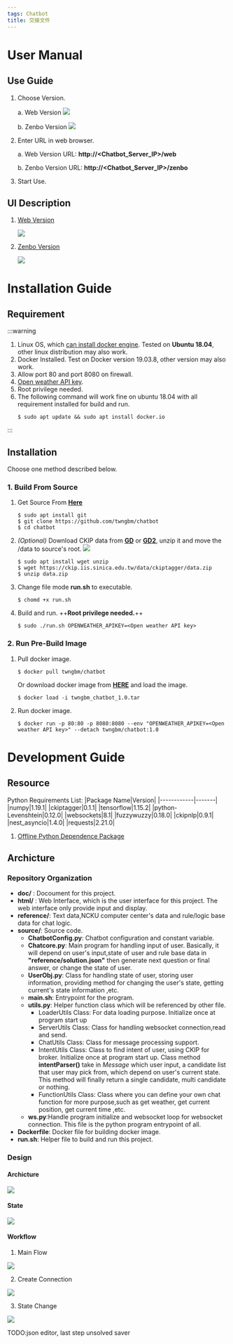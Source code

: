 ```yaml
---
tags: Chatbot
title: 交接文件
---
```

# User Manual
## Use Guide
1. Choose Version.

    a. Web Version
    ![](https://i.imgur.com/jBU1fa8.png)
    
    b. Zenbo Version
    ![](https://i.imgur.com/Ek9vfYR.png)
2. Enter URL in web browser.

   a. Web Version URL: **http://<Chatbot_Server_IP>/web**
   
   b. Zenbo Version URL: **http://<Chatbot_Server_IP>/zenbo**
   
3. Start Use.

## UI Description
1. [Web Version](https://github.com/twngbm/chatbot/blob/master/doc/chatbot%E4%BD%BF%E7%94%A8%E8%AA%AA%E6%98%8E.pdf)

    ![](https://i.imgur.com/8RhuR9x.png)

2. [Zenbo Version](https://github.com/twngbm/chatbot/blob/master/doc/zenbo%E4%BD%BF%E7%94%A8%E8%AA%AA%E6%98%8E.pdf)

   ![](https://i.imgur.com/DJmqmy5.jpg)


# Installation Guide
## Requirement
:::warning
1. Linux OS, which [can install docker engine](https://docs.docker.com/engine/install/). Tested on **Ubuntu 18.04**, other linux distribution may also work.
2. Docker Installed. Test on Docker version 19.03.8, other version may also work.
3. Allow port 80 and port 8080 on firewall.
4. [Open weather API key](https://openweathermap.org/api).
5. Root privilege needed.
6. The following command will work fine on ubuntu 18.04 with all requirement installed for build and run.
    ```
    $ sudo apt update && sudo apt install docker.io
    ```
:::
## Installation
Choose one method described below.
### 1. Build From Source
1. Get Source From **[Here](https://github.com/twngbm/chatbot)**
    ```
    $ sudo apt install git
    $ git clone https://github.com/twngbm/chatbot
    $ cd chatbot
    ```
2. *(Optional)* Download CKIP data from **[GD](https://drive.google.com/drive/folders/105IKCb88evUyLKlLondvDBoh7Dy_I1tm)** or **[GD2](https://drive.google.com/file/d/12Y3xTzawcYhNXWjgSZYQw7YrNRxS-gAx/view?usp=sharing)**, unzip it and move the /data to source's root.
    ![](https://i.imgur.com/tnfKChf.png)
    ```
    $ sudo apt install wget unzip
    $ wget https://ckip.iis.sinica.edu.tw/data/ckiptagger/data.zip
    $ unzip data.zip
    ```
3. Change file mode **run.sh** to executable.
    ```
    $ chomd +x run.sh
    ```
4. Build and run. ++**Root privilege needed.**++
    ```
    $ sudo ./run.sh OPENWEATHER_APIKEY=<Open weather API key>
    ```

### 2. Run Pre-Build Image
1. Pull docker image.
    ```
    $ docker pull twngbm/chatbot
    ```
    Or download docker image from **[HERE](https://drive.google.com/file/d/17IP4sefZkIF7e1rtxWolht8c7OmAugFi/view?usp=sharing)** and load the image.
    ```
    $ docker load -i twngbm_chatbot_1.0.tar
    ```
2. Run docker image.
    ```
    $ docker run -p 80:80 -p 8080:8080 --env "OPENWEATHER_APIKEY=<Open weather API key>" --detach twngbm/chatbot:1.0
    ```

# Development Guide
## Resource
Python Requirements List:
|Package Name|Version|
|------------|-------|
|numpy|1.19.1|
|ckiptagger|0.1.1|
|tensorflow|1.15.2|
|python-Levenshtein|0.12.0|
|websockets|8.1|
|fuzzywuzzy|0.18.0|
|ckipnlp|0.9.1|
|nest_asyncio|1.4.0|
|requests|2.21.0|
1. [Offline Python Dependence Package](https://drive.google.com/drive/folders/1SJZIwJjKlT-SJJz9PH5hmx3CwGdvU2lI?usp=sharing)
## Archicture
### Repository Organization
- **doc/** : Docoument for this project.
- **html/** : Web Interface, which is the user interface for this project. The web interface only provide input and display.
- **reference/**: Text data,NCKU computer center's data and rule/logic base data for chat logic.
- **source/**: Source code.
    -  **ChatbotConfig.py**: Chatbot configuration and constant variable.
    -  **Chatcore.py**: Main program for handling input of user. Basically, it will depend on user's input,state of user and rule base data in **"reference/solution.json"** then generate next question or final answer, or change the state of user.
    -  **UserObj.py**: Class for handling state of user, storing user information, providing method for changing the user's state, getting current's state information ,etc.
    -  **main.sh**: Entrypoint for the program.
    -  **utils.py**: Helper function class which will be referenced by other file.
        - LoaderUtils Class: For data loading purpose. Initialize once at program start up
        - ServerUtils Class: Class for handling websocket connection,read and send.
        - ChatUtils Class: Class for message processing support.
        - IntentUtils Class: Class to find intent of user, using CKIP for broker. Initialize once at program start up. Class method **intentParser()** take in *Message* which user input, a candidate list that user may pick from, which depend on user's current state. This method will finally return a single candidate, multi candidate or nothing.
        - FunctionUtils Class: Class where you can define your own chat function for more purpose,such as get weather, get current position, get current time ,etc.
    -  **ws.py**:Handle program initialize and websocket loop for websocket connection. This file is the python program entrypoint of all.
- **Dockerfile**: Docker file for building docker image.
- **run.sh**: Helper file to build and run this project.
### Design
#### Archicture
![](https://i.imgur.com/xhtaIn4.png)
#### State
![](https://i.imgur.com/3EkPk7G.png)
#### Workflow
1. Main Flow

![](https://i.imgur.com/UFuGRPc.png)

2. Create Connection

![](https://i.imgur.com/IJCRcZH.png)

3. State Change

![](https://i.imgur.com/ATiJz5y.png)

TODO:json editor, last step unsolved saver